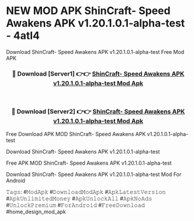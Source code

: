 # NEW MOD APK ShinCraft- Speed Awakens APK v1.20.1.0.1-alpha-test - 4atl4
Download ShinCraft- Speed Awakens APK v1.20.1.0.1-alpha-test Free Mod APK

<div align="center">
<h3>🔴 Download [Server1] 👉👉 <a href="https://apk-comot.site?title=ShinCraft-_Speed_Awakens_APK_v1.20.1.0.1-alpha-test">ShinCraft- Speed Awakens APK v1.20.1.0.1-alpha-test Mod Apk</a></h3><br>

<h3>🔴 Download [Server2] 👉👉 <a href="https://apk-comot.site?title=ShinCraft-_Speed_Awakens_APK_v1.20.1.0.1-alpha-test">ShinCraft- Speed Awakens APK v1.20.1.0.1-alpha-test Mod Apk</a></h3>
</div>


Free Download APK MOD ShinCraft- Speed Awakens APK v1.20.1.0.1-alpha-test

Download ShinCraft- Speed Awakens APK v1.20.1.0.1-alpha-test 

Free APK MOD ShinCraft- Speed Awakens APK v1.20.1.0.1-alpha-test 

Download ShinCraft- Speed Awakens APK v1.20.1.0.1-alpha-test Mod For Android

𝚃𝚊𝚐𝚜: #𝙼𝚘𝚍𝙰𝚙𝚔 #𝙳𝚘𝚠𝚗𝚕𝚘𝚊𝚍𝙼𝚘𝚍𝙰𝚙𝚔 #𝙰𝚙𝚔𝙻𝚊𝚝𝚎𝚜𝚝𝚅𝚎𝚛𝚜𝚒𝚘𝚗 #𝙰𝚙𝚔𝚄𝚗𝚕𝚒𝚖𝚒𝚝𝚎𝚍𝙼𝚘𝚗𝚎𝚢 #𝙰𝚙𝚔𝚄𝚗𝚕𝚘𝚌𝚔𝙰𝚕𝚕 #𝙰𝚙𝚔𝙽𝚘𝙰𝚍𝚜 #𝚄𝚗𝚕𝚘𝚌𝚔𝙿𝚛𝚎𝚖𝚒𝚞𝚖 #𝙵𝚘𝚛𝙰𝚗𝚍𝚛𝚘𝚒𝚍 #𝙵𝚛𝚎𝚎𝙳𝚘𝚠𝚗𝚕𝚘𝚊𝚍 #home_design_mod_apk